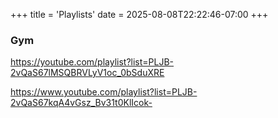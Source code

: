 +++
title = 'Playlists'
date = 2025-08-08T22:22:46-07:00
+++
### Gym
https://youtube.com/playlist?list=PLJB-2vQaS67lMSQBRVLyV1oc_0bSduXRE

https://www.youtube.com/playlist?list=PLJB-2vQaS67kqA4vGsz_Bv31t0KlIcok-
